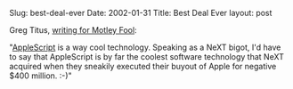Slug: best-deal-ever
Date: 2002-01-31
Title: Best Deal Ever
layout: post

Greg Titus, <a href="http://www.fool.com/community/pod/2002/020130.htm">writing for Motley Fool</a>:<p>
&quot;<a href="http://www.apple.com/applescript/">AppleScript</a> is a way  cool technology. Speaking as a NeXT bigot, I&#39;d have to say that AppleScript is by far the coolest software technology that NeXT acquired when they sneakily executed their buyout of Apple for negative $400 million. :-)&quot;</p>
